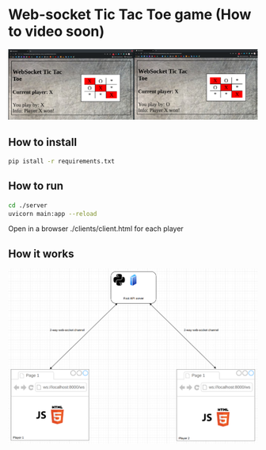 # Web-socket Tic Tac Toe game (How to video soon)
![This is an image](./thegame.png)
## How to install

```bash
pip istall -r requirements.txt
```

## How to run

```bash
cd ./server
uvicorn main:app --reload
```
Open in a browser ./clients/client.html for each player
## How it works
![This is an image](./how-it-works.png)
